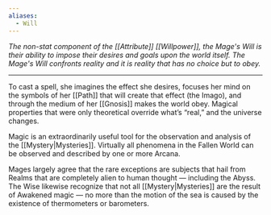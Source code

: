 ```yaml
---
aliases:
  - Will
---
```


_The non-stat component of the [[Attribute]] [[Willpower]], the Mage's Will is their ability to impose their desires and goals upon the world itself. The Mage's Will confronts reality and it is reality that has no choice but to obey._

---

To cast a spell, she imagines the effect she desires, focuses her mind on the symbols of her [[Path]] that will create that effect (the Imago), and through the medium of her [[Gnosis]] makes the world obey. Magical properties that were only theoretical override what’s “real,” and the universe changes.

Magic is an extraordinarily useful tool for the observation and analysis of the [[Mystery|Mysteries]]. Virtually all phenomena in the Fallen World can be observed and described by one or more Arcana. 

Mages largely agree that the rare exceptions are subjects that hail from Realms that are completely alien to human thought — including the Abyss. The Wise likewise recognize that not all [[Mystery|Mysteries]] are the result of Awakened magic — no more than the motion of the sea is caused by the existence of thermometers or barometers.